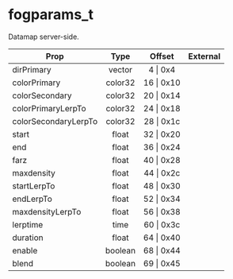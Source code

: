 # fogparams_t
Datamap server-side.

|Prop|Type|Offset|External|
|---|:-:|:-:|--:|
|dirPrimary|vector|4 \| 0x4||
|colorPrimary|color32|16 \| 0x10||
|colorSecondary|color32|20 \| 0x14||
|colorPrimaryLerpTo|color32|24 \| 0x18||
|colorSecondaryLerpTo|color32|28 \| 0x1c||
|start|float|32 \| 0x20||
|end|float|36 \| 0x24||
|farz|float|40 \| 0x28||
|maxdensity|float|44 \| 0x2c||
|startLerpTo|float|48 \| 0x30||
|endLerpTo|float|52 \| 0x34||
|maxdensityLerpTo|float|56 \| 0x38||
|lerptime|time|60 \| 0x3c||
|duration|float|64 \| 0x40||
|enable|boolean|68 \| 0x44||
|blend|boolean|69 \| 0x45||
